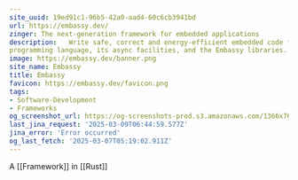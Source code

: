```yaml
---
site_uuid: 19ed91c1-96b5-42a0-aad4-60c6cb3941bd
url: https://embassy.dev/
zinger: The next-generation framework for embedded applications
description:   Write safe, correct and energy-efficient embedded code faster, using the Rust
programming language, its async facilities, and the Embassy libraries.
image: https://embassy.dev/banner.png
site_name: Embassy
title: Embassy
favicon: https://embassy.dev/favicon.png
tags:
- Software-Development
- Frameworks
og_screenshot_url: https://og-screenshots-prod.s3.amazonaws.com/1366x768/80/false/269022d20d832a81a15d40cced2010d58e673ca8cee656f3f6ac3031573640be.jpeg
last_jina_request: '2025-03-09T06:44:59.577Z'
jina_error: 'Error occurred'
og_last_fetch: '2025-03-07T05:19:02.911Z'
---
```


A [[Framework]] in [[Rust]]


